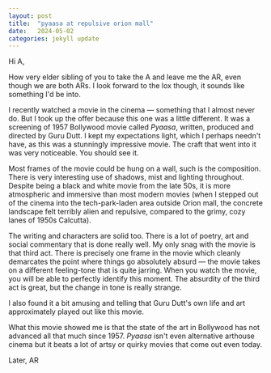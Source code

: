 ```yaml
---
layout: post
title:  "pyaasa at repulsive orion mall"
date:   2024-05-02
categories: jekyll update
---
```


Hi A,

How very elder sibling of you to take the A and leave me the AR, even though we
are both ARs. I look forward to the lox though, it sounds like something I'd be
into.

I recently watched a movie in the cinema — something that I almost never do. But
I took up the offer because this one was a little different. It was a screening
of 1957 Bollywood movie called _Pyaasa_, written, produced and directed by Guru
Dutt. I kept my expectations light, which I perhaps needn't have, as this was a
stunningly impressive movie. The craft that went into it was very noticeable.
You should see it.

Most frames of the movie could be hung on a wall, such is the composition.
There is very interesting use of shadows, mist and lighting throughout. Despite
being a black and white movie from the late 50s, it is more atmospheric and
immersive than most modern movies (when I stepped out of the cinema into the
tech-park-laden area outside Orion mall, the concrete landscape felt terribly
alien and repulsive, compared to the grimy, cozy lanes of 1950s Calcutta).

The writing and characters are solid too. There is a lot of poetry, art and
social commentary that is done really well. My only snag with the movie is that
third act. There is precisely one frame in the movie which cleanly demarcates
the point where things go absolutely absurd — the movie takes on a different
feeling-tone that is quite jarring. When you watch the movie, you will be able
to perfectly identify this moment. The absurdity of the third act is great, but
the change in tone is really strange.

I also found it a bit amusing and telling that Guru Dutt's own life and art
approximately played out like this movie.

What this movie showed me is that the state of the art in Bollywood has not
advanced all that much since 1957. _Pyaasa_ isn't even alternative arthouse
cinema but it beats a lot of artsy or quirky movies that come out even today.

Later,
AR
